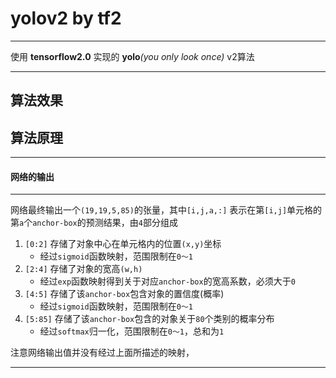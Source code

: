 # yolov2 by tf2


---

使用 **tensorflow2.0** 实现的 **yolo**_(you only look once)_ v2算法

---

## 算法效果

## 算法原理

---

#### 网络的输出

---

网络最终输出一个`(19,19,5,85)`的张量，其中`[i,j,a,:]` 
表示在第`[i,j]`单元格的第`a`个`anchor-box`的预测结果，由`4`部分组成
1. `[0:2]` 存储了对象中心在单元格内的位置`(x,y)`坐标
   - 经过`sigmoid`函数映射，范围限制在`0～1`
2. `[2:4]` 存储了对象的宽高`(w,h)`
   - 经过`exp`函数映射得到关于对应`anchor-box`的宽高系数，必须大于`0`
3. `[4:5]` 存储了该`anchor-box`包含对象的置信度(概率)
   - 经过`sigmoid`函数映射，范围限制在`0～1`
4. `[5:85]` 存储了该`anchor-box`包含的对象关于`80`个类别的概率分布
   - 经过`softmax`归一化，范围限制在`0～1`，总和为`1`

注意网络输出值并没有经过上面所描述的映射，

---








